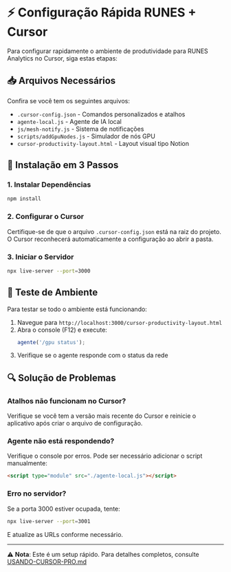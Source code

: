 # ⚡ Configuração Rápida RUNES + Cursor

Para configurar rapidamente o ambiente de produtividade para RUNES Analytics no Cursor, siga estas etapas:

## 📥 Arquivos Necessários

Confira se você tem os seguintes arquivos:

- `.cursor-config.json` - Comandos personalizados e atalhos
- `agente-local.js` - Agente de IA local
- `js/mesh-notify.js` - Sistema de notificações
- `scripts/addGpuNodes.js` - Simulador de nós GPU
- `cursor-productivity-layout.html` - Layout visual tipo Notion

## 🚀 Instalação em 3 Passos

### 1. Instalar Dependências

```bash
npm install
```

### 2. Configurar o Cursor

Certifique-se de que o arquivo `.cursor-config.json` está na raiz do projeto. O Cursor reconhecerá automaticamente a configuração ao abrir a pasta.

### 3. Iniciar o Servidor

```bash
npx live-server --port=3000
```

## 🧪 Teste de Ambiente

Para testar se todo o ambiente está funcionando:

1. Navegue para `http://localhost:3000/cursor-productivity-layout.html`
2. Abra o console (F12) e execute:
   ```javascript
   agente('/gpu status');
   ```
3. Verifique se o agente responde com o status da rede

## 🔍 Solução de Problemas

### Atalhos não funcionam no Cursor?

Verifique se você tem a versão mais recente do Cursor e reinicie o aplicativo após criar o arquivo de configuração.

### Agente não está respondendo?

Verifique o console por erros. Pode ser necessário adicionar o script manualmente:

```html
<script type="module" src="./agente-local.js"></script>
```

### Erro no servidor?

Se a porta 3000 estiver ocupada, tente:

```bash
npx live-server --port=3001
```

E atualize as URLs conforme necessário.

---

⚠️ **Nota**: Este é um setup rápido. Para detalhes completos, consulte [USANDO-CURSOR-PRO.md](USANDO-CURSOR-PRO.md) 